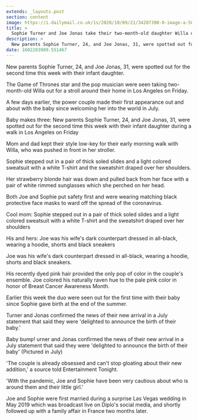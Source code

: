 ```yaml
--- 
extends: _layouts.post 
section: content 
image: https://i.dailymail.co.uk/1s/2020/10/09/21/34207390-0-image-a-50_1602273852146.jpg 
title: > 
  Sophie Turner and Joe Jonas take their two-month-old daughter Willa out for a stroll 
description: > 
  New parents Sophie Turner, 24, and Joe Jonas, 31, were spotted out for the second time this week with their infant daughter.The Game of Thrones star and the pop musician were seen taking two-month-old Willa out for a stroll around their home in Los Angeles on Friday.Both Joe and Sophie put safety first and were wearing matching black protective face masks to ward off the spread of the coronavirus.Joe colored his naturally raven hue to the pale pink color in honor of Breast Cancer Awareness Month.'With the pandemic, Joe and Sophie have been very cautious about who is around them and their little girl.' 
date: 1602283989.551467 
--- 
```

New parents Sophie Turner, 24, and Joe Jonas, 31, were spotted out for the second time this week with their infant daughter.

The Game of Thrones star and the pop musician were seen taking two-month-old Willa out for a stroll around their home in Los Angeles on Friday.

A few days earlier, the power couple made their first appearance out and about with the baby since welcoming her into the world in July.

Baby makes three: New parents Sophie Turner, 24, and Joe Jonas, 31, were spotted out for the second time this week with their infant daughter during a walk in Los Angeles on Friday

Mom and dad kept their style low-key for their early morning walk with Willa, who was pushed in front in her stroller.

Sophie stepped out in a pair of thick soled slides and a light colored sweatsuit with a white T-shirt and the sweatshirt draped over her shoulders.

Her strawberry blonde hair was down and pulled back from her face with a pair of white rimmed sunglasses which she perched on her head.

Both Joe and Sophie put safety first and were wearing matching black protective face masks to ward off the spread of the coronavirus.

Cool mom: Sophie stepped out in a pair of thick soled slides and a light colored sweatsuit with a white T-shirt and the sweatshirt draped over her shoulders

His and hers: Joe was his wife's dark counterpart dressed in all-black, wearing a hoodie, shorts and black sneakers

Joe was his wife's dark counterpart dressed in all-black, wearing a hoodie, shorts and black sneakers.

His recently dyed pink hair provided the only pop of color in the couple's ensemble. Joe colored his naturally raven hue to the pale pink color in honor of Breast Cancer Awareness Month.

Earlier this week the duo were seen out for the first time with their baby since Sophie gave birth at the end of the summer.

Turner and Jonas confirmed the news of their new arrival in a July statement that said they were 'delighted to announce the birth of their baby.'

Baby bump! urner and Jonas confirmed the news of their new arrival in a July statement that said they were 'delighted to announce the birth of their baby' (Pictured in July)

'The couple is already obsessed and can't stop gloating about their new addition,' a source told Entertainment Tonight.

'With the pandemic, Joe and Sophie have been very cautious about who is around them and their little girl.'

Joe and Sophie were first married during a surprise Las Vegas wedding in May 2019 which was broadcast live on Diplo's social media, and shortly followed up with a family affair in France two months later.